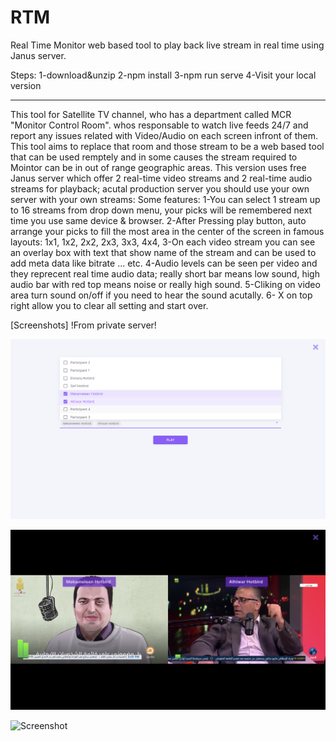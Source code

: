 # RTM
Real Time Monitor web based tool to play back live stream in real time using Janus server.

Steps:
1-download&unzip
2-npm install
3-npm run serve
4-Visit your local version

----------------
This tool for Satellite TV channel, who has a department called MCR "Monitor Control Room". whos responsable to watch live feeds 24/7 and report any issues related with Video/Audio on each screen infront of them.
This tool aims to replace that room and those stream to be a web based tool that can be used remptely and in some causes the stream required to Mointor can be in out of range geographic areas.
This version uses free Janus server which offer 2 real-time video streams and 2 real-time audio streams for playback; acutal production server you should use your own server with your own streams: 
Some features: 
1-You can select 1 stream up to 16 streams from drop down menu, your picks will be remembered next time you use same device & browser. 
2-After Pressing play button, auto arrange your picks to fill the most area in the center of the screen in famous layouts: 1x1, 1x2, 2x2, 2x3, 3x3, 4x4,
3-On each video stream you can see an overlay box with text that show name of the stream and can be used to add meta data like bitrate ... etc.
4-Audio levels can be seen per video and they reprecent real time audio data; really short bar means low sound, high audio bar with red top means noise or really high sound.
5-Cliking on video area turn sound on/off if you need to hear the sound acutally. 
6- X on top right allow you to clear all setting and start over.

[Screenshots] !From private server!

![Screenshot](image0.png)

![Screenshot](image1.png)

![Screenshot](image2.png)
